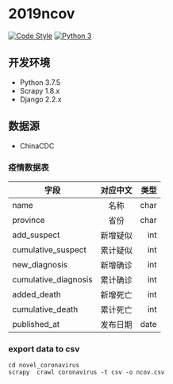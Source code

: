 # 2019ncov
[![Code Style](https://img.shields.io/badge/code%20style-black-000000.svg)](https://github.com/psf/black)
[![Python 3](https://pyup.io/repos/github/edison7500/2019ncov/python-3-shield.svg)](https://pyup.io/repos/github/edison7500/2019ncov/)

## 开发环境

* Python 3.7.5
* Scrapy 1.8.x
* Django 2.2.x

## 数据源 

* ChinaCDC

### 疫情数据表

| 字段        | 对应中文           | 类型  |
| ------------- |:-------------:| -----:|
| name      | 名称 | char |
| province | 省份 | char |
| add_suspect      | 新增疑似     |  int |
| cumulative_suspect | 累计疑似      |   int |
| new_diagnosis | 新增确诊 | int |
| cumulative_diagnosis | 累计确诊 | int |
| added_death | 新增死亡 | int |
| cumulative_death | 累计死亡 | int |
| published_at | 发布日期 | date |


### export data to csv

```
cd novel_coronavirus
scrapy  crawl coronavirus -t csv -o ncov.csv
```